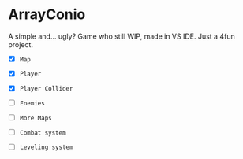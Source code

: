 # ArrayConio
<row>
<p>A simple and... ugly? Game who still WIP, made in VS IDE. Just a 4fun project.</p>
  
- [x] `Map`
- [x] `Player`
- [x] `Player Collider`
- [ ] `Enemies`
- [ ] `More Maps`
- [ ] `Combat system`
- [ ] `Leveling system`
  

